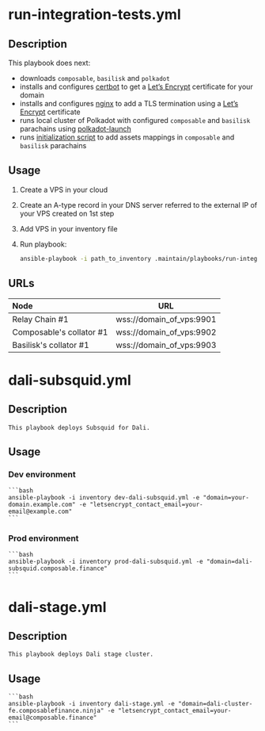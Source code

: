 # run-integration-tests.yml

## Description

This playbook does next:
* downloads `composable`, `basilisk` and `polkadot`
* installs and configures [certbot](https://certbot.eff.org/) to get a [Let’s Encrypt](https://letsencrypt.org/) certificate for your domain
* installs and configures [nginx](https://www.nginx.com/) to add a TLS termination using a [Let’s Encrypt](https://letsencrypt.org/) certificate
* runs local cluster of Polkadot with configured `composable` and `basilisk` parachains using [polkadot-launch](https://github.com/paritytech/polkadot-launch)
* runs [initialization script](https://github.com/ComposableFi/composable/tree/main/scripts/polkadot-launch/initialization) to add assets mappings in `composable` and `basilisk` parachains


## Usage

1. Create a VPS in your cloud
2. Create an A-type record in your DNS server referred to the external IP of your VPS created on 1st step
3. Add VPS in your inventory file
4. Run playbook: 

    ```bash
    ansible-playbook -i path_to_inventory .maintain/playbooks/run-integration-tests.yml -e "target=your_vps" -e "domain=domain_of_vps" -e "letsencrypt_contact_email=your_email@example.com" -e "github_user=your_github_account" -e "github_password=your_github_password_or_token"
    ```

## URLs

|           Node           |            URL           |
|:-------------------------|:------------------------:|
| Relay Chain #1           | wss://domain_of_vps:9901 |
| Composable's collator #1 | wss://domain_of_vps:9902 |
| Basilisk's collator #1   | wss://domain_of_vps:9903 |


# dali-subsquid.yml

## Description
    This playbook deploys Subsquid for Dali.

## Usage

### Dev environment

    ```bash
    ansible-playbook -i inventory dev-dali-subsquid.yml -e "domain=your-domain.example.com" -e "letsencrypt_contact_email=your-email@example.com" 
    ```

### Prod environment

    ```bash
    ansible-playbook -i inventory prod-dali-subsquid.yml -e "domain=dali-subsquid.composable.finance"
    ```

# dali-stage.yml

## Description
    This playbook deploys Dali stage cluster.

## Usage

    ```bash
    ansible-playbook -i inventory dali-stage.yml -e "domain=dali-cluster-fe.composablefinance.ninja" -e "letsencrypt_contact_email=your-email@composable.finance"
    ```
